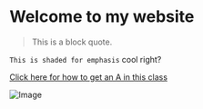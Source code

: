 # Welcome to my website 

> This is a block quote. 

`This is shaded for emphasis` cool right? 

[Click here for how to get an A in this class](https://www.youtube.com/watch?v=dQw4w9WgXcQ&ab_channel=RickAstley)

![Image](https://dazedimg-dazedgroup.netdna-ssl.com/640/0-231-750-500/azure/dazed-prod/1280/9/1289716.jpg)
